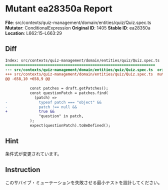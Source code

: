 # Mutant ea28350a Report

**File**: src/contexts/quiz-management/domain/entities/quiz/Quiz.spec.ts
**Mutator**: ConditionalExpression
**Original ID**: 1405
**Stable ID**: ea28350a
**Location**: L662:15–L663:29

## Diff

```diff
Index: src/contexts/quiz-management/domain/entities/quiz/Quiz.spec.ts
===================================================================
--- src/contexts/quiz-management/domain/entities/quiz/Quiz.spec.ts	original
+++ src/contexts/quiz-management/domain/entities/quiz/Quiz.spec.ts	mutated #1405
@@ -658,10 +658,9 @@
 
           const patches = draft.getPatches();
           const questionPatch = patches.find(
             (patch) =>
-              typeof patch === "object" &&
-              patch !== null &&
+              true &&
               "question" in patch,
           );
           expect(questionPatch).toBeDefined();
```

## Hint

条件式が変更されています。

## Instruction

このサバイブ・ミューテーションを失敗させる最小テストを設計してください。
